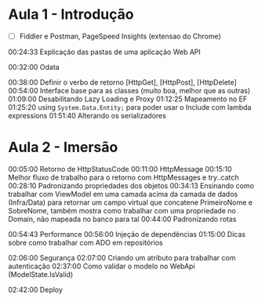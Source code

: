 # Aula 1 - Introdução

- [ ] Fiddler e Postman, PageSpeed Insights (extensao do Chrome)

00:24:33 Explicação das pastas de uma aplicação Web API

00:32:00 Odata

00:38:00 Definir o verbo de retorno \[HttpGet], \[HttpPost], \[HttpDelete]
00:54:00 Interface base para as classes (muito boa, melhor que as outras)
01:09:00 Desabilitando Lazy Loading e Proxy
01:12:25 Mapeamento no EF
01:25:20 using `System.Data.Entity;` para poder usar o Include com lambda expressions
01:51:40 Alterando os serializadores

# Aula 2 - Imersão
00:05:00 Retorno de HttpStatusCode
00:11:00 HttpMessage
00:15:10 Melhor fluxo de trabalho para o retorno com HttpMessages e try..catch
00:28:10 Padronizando propriedades dos objetos
00:34:13 Ensinando como trabalhar com ViewModel em uma camada acima da camada de dados (Infra/Data) para retornar um campo virtual que  concatene PrimeiroNome e SobreNome, também mostra como trabalhar com uma propriedade no Domain, não mapeada no banco para tal
00:44:00 Padronizando rotas

00:54:43 Performance
00:56:00 Injeção de dependências
01:15:00 Dicas sobre como trabalhar com ADO em repositórios

02:06:00 Segurança
02:07:00 Criando um atributo para trabalhar com autenticação
02:37:00 Como validar o modelo no WebApi (ModelState.IsValid)

02:42:00 Deploy

